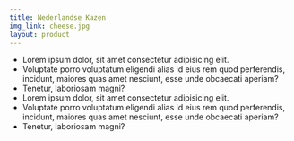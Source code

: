 ```yaml
---
title: Nederlandse Kazen
img_link: cheese.jpg
layout: product
--- 
```

- Lorem ipsum dolor, sit amet consectetur adipisicing elit. 
- Voluptate porro voluptatum eligendi alias id eius rem quod perferendis, incidunt, maiores quas amet nesciunt, esse unde obcaecati aperiam? 
- Tenetur, laboriosam magni?
- Lorem ipsum dolor, sit amet consectetur adipisicing elit. 
- Voluptate porro voluptatum eligendi alias id eius rem quod perferendis, incidunt, maiores quas amet nesciunt, esse unde obcaecati aperiam? 
- Tenetur, laboriosam magni?